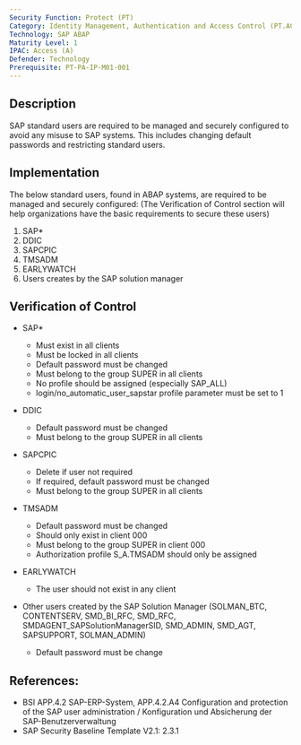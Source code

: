 ```yaml
---
Security Function: Protect (PT)
Category: Identity Management, Authentication and Access Control (PT.AC)
Technology: SAP ABAP
Maturity Level: 1
IPAC: Access (A)
Defender: Technology
Prerequisite: PT-PA-IP-M01-001
---
```


## Description

SAP standard users are required to be managed and securely configured to avoid any misuse to SAP systems. This includes changing default passwords and restricting standard users.

## Implementation

The below standard users, found in ABAP systems, are required to be managed and securely configured: (The Verification of Control section will help organizations have the basic requirements to secure these users)
1. SAP*
2. DDIC
3. SAPCPIC
4. TMSADM
5. EARLYWATCH
6. Users creates by the SAP solution manager


## Verification of Control

- SAP*
  - Must exist in all clients
  - Must be locked in all clients
  - Default password must be changed
  - Must belong to the group SUPER in all clients
  - No profile should be assigned (especially SAP_ALL)
  - login/no_automatic_user_sapstar profile parameter must be set to 1

- DDIC
  - Default password must be changed
  - Must belong to the group SUPER in all clients

- SAPCPIC
  - Delete if user not required
  - If required, default password must be changed
  - Must belong to the group SUPER in all clients

- TMSADM
  - Default password must be changed
  - Should only exist in client 000
  - Must belong to the group SUPER in client 000
  - Authorization profile S_A.TMSADM should only be assigned

- EARLYWATCH
  - The user should not exist in any client

- Other users created by the SAP Solution Manager (SOLMAN_BTC, CONTENTSERV, SMD_BI_RFC, SMD_RFC, SMDAGENT_SAPSolutionManagerSID, SMD_ADMIN, SMD_AGT, SAPSUPPORT, SOLMAN_ADMIN)
  - Default password must be change

## References:
- BSI APP.4.2 SAP-ERP-System, APP.4.2.A4 Configuration and protection of the SAP user administration / Konfiguration und Absicherung der SAP-Benutzerverwaltung
- SAP Security Baseline Template V2.1: 2.3.1
